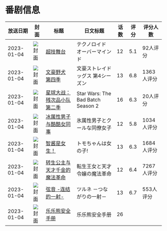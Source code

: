 # 番剧信息

|放送日期|封面|标题|日文标题|话数|评分|评分人数|
|---|---|---|---|---|---|---|
|2023-01-04|![封面](https://lain.bgm.tv/pic/cover/c/76/fe/355342_A1KbU.jpg)|[超技舞台](https://bangumi.tv/subject/355342)|テクノロイド オーバーマインド|12|5.1|92人评分|
|2023-01-04|![封面](https://lain.bgm.tv/pic/cover/c/9f/66/356413_75zfD.jpg)|[文豪野犬 第四季](https://bangumi.tv/subject/356413)|文豪ストレイドッグス 第4シーズン|13|6.8|1363人评分|
|2023-01-04|![封面](https://lain.bgm.tv/pic/cover/c/bf/68/362559_Je880.jpg)|[星球大战：残次品小队 第二季](https://bangumi.tv/subject/362559)|Star Wars: The Bad Batch Season 2|16|6.3|20人评分|
|2023-01-04|![封面](https://lain.bgm.tv/pic/cover/c/8a/27/388993_gdLGU.jpg)|[冰属性男子与酷酷女同事](https://bangumi.tv/subject/388993)|氷属性男子とクールな同僚女子|12|5.8|1034人评分|
|2023-01-04|![封面](https://lain.bgm.tv/pic/cover/c/a9/40/390618_964CX.jpg)|[智酱是女生！](https://bangumi.tv/subject/390618)|トモちゃんは女の子!|13|6.3|1684人评分|
|2023-01-04|![封面](https://lain.bgm.tv/pic/cover/c/fd/3c/395714_5EeZx.jpg)|[转生公主与天才千金的魔法革命](https://bangumi.tv/subject/395714)|転生王女と天才令嬢の魔法革命|12|6.4|7267人评分|
|2023-01-04|![封面](https://lain.bgm.tv/pic/cover/c/01/f2/396988_9dQZ2.jpg)|[弦音 -连结的一射-](https://bangumi.tv/subject/396988)|ツルネ －つながりの一射－|13|6.7|553人评分|
|2023-01-04|![封面](https://lain.bgm.tv/pic/cover/c/24/4e/499592_h8yN1.jpg)|[乐乐熊安全手册](https://bangumi.tv/subject/499592)|乐乐熊安全手册|26|||
